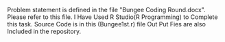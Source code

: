 Problem statement is defined in the file "Bungee Coding Round.docx". Please refer to this file. 
I Have Used R Studio(R Programming) to Complete this task.
Source Code is in  this (Bungee1st.r) file
Out Put Fies are also Included in the repository.
